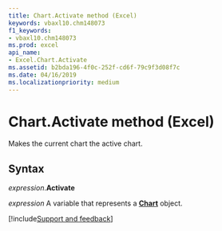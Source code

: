 ```yaml
---
title: Chart.Activate method (Excel)
keywords: vbaxl10.chm148073
f1_keywords:
- vbaxl10.chm148073
ms.prod: excel
api_name:
- Excel.Chart.Activate
ms.assetid: b2bda196-4f0c-252f-cd6f-79c9f3d08f7c
ms.date: 04/16/2019
ms.localizationpriority: medium
---
```



# Chart.Activate method (Excel)

Makes the current chart the active chart.


## Syntax

_expression_.**Activate**

_expression_ A variable that represents a **[Chart](Excel.Chart(object).md)** object.




[!include[Support and feedback](~/includes/feedback-boilerplate.md)]